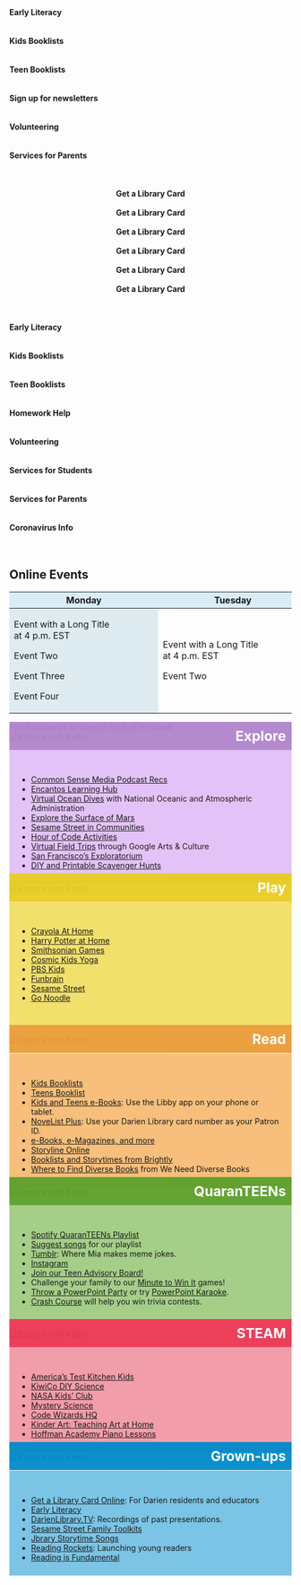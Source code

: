 <div class="row">
<div class="col-md-12">
<div class="row">
<div class="col-xs-6 col-sm-6 col-md-2">
<a style="text-decoration:none; font-weight:bold;" href="https://dar.to/2wtxmld">
<div class="row">
<div class="col-sm-3 text-align:center;">
<i class="fa fa-barcode fa-2x" style="color:#08728c; aria-hidden="true"></i>
</div>
<div class="col-sm-9">
Early Literacy<br />
<br /><br />
</div>
</div>
</a>
</div>
<div class="col-xs-6 col-sm-6 col-md-2">
<a style="text-decoration:none; font-weight:bold;" href="https://dar.to/2JggW2x">
<div class="row">
<div class="col-sm-3">
<i class="fa fa-book fa-2x" style="color:#08728c;" aria-hidden="true"></i>
</div>
<div class="col-sm-9">
Kids Booklists<br />
<br /><br />
</div>
</div>
</a>
</div>
<div class="col-xs-6 col-sm-6 col-md-2">
<a style="text-decoration:none; font-weight:bold;" href="https://dar.to/3e1FWIC">
<div class="row">
<div class="col-sm-3">
<i class="fa fa-calendar fa-2x" style="color:#08728c;" aria-hidden="true"></i>
</div>
<div class="col-sm-9">
Teen Booklists<br />
<br /><br />
</div>
</div>
</a>
</div>
<div class="col-xs-6 col-sm-6 col-md-2">
<a style="text-decoration:none; font-weight:bold;" href="https://dar.to/2XdwFHv">
<div class="row">
<div class="col-sm-3">
<i class="fa fa-envelope fa-2x" style="color:#08728c;" aria-hidden="true"></i>
</div>
<div class="col-sm-9">
Sign up for newsletters<br />
<br /><br />
</div>
</div>
</a>
</div>
<div class="col-xs-6 col-sm-6 col-md-2">
<a style="text-decoration:none; font-weight:bold;" href="https://dar.to/2ULX7Wa">
<div class="row">
<div class="col-sm-3">
<i class="fa fa-dollar fa-2x" style="color:#08728c;" aria-hidden="true"></i>
</div>
<div class="col-sm-9">
Volunteering<br />
<br /><br />
</div>
</div>
</a>
</div>
<div class="col-xs-6 col-sm-6 col-md-2">
<a style="text-decoration:none; font-weight:bold;" href="https://dar.to/2UKo0Ld">
<div class="row">
<div class="col-sm-3">
<i class="fa fa-group fa-2x" style="color:#08728c;" aria-hidden="true"></i>
</div>
<div class="col-sm-9">
Services for Parents<br />
<br /><br />
</div>
</div>
</a>
</div>
</div>	


<div class="row">
<div class="col-md-12">
<div class="row">
<a style="text-decoration:none; font-weight:bold;" href="https://dar.to/2wtxmld">
<div class="col-xs-6 col-sm-6 col-md-2">
<div class="row" style="text-align:center;">
<div class="col-md-12">
<i class="fa fa-envelope fa-2x" style="color:#08728c;" aria-hidden="true"></i><br />
</div>
<div class="col-md-12">
Get a Library Card
</div>
</div>
</a>
</div>
<div class="row">
<a style="text-decoration:none; font-weight:bold;" href="https://dar.to/2wtxmld">
<div class="col-xs-6 col-sm-6 col-md-2">
<div class="row" style="text-align:center;">
<div class="col-md-12">
<i class="fa fa-envelope fa-2x" style="color:#08728c;" aria-hidden="true"></i><br />
</div>
<div class="col-md-12">
Get a Library Card
</div>
</div>
</a>
</div>
<div class="row">
<a style="text-decoration:none; font-weight:bold;" href="https://dar.to/2wtxmld">
<div class="col-xs-6 col-sm-6 col-md-2">
<div class="row" style="text-align:center;">
<div class="col-md-12">
<i class="fa fa-envelope fa-2x" style="color:#08728c;" aria-hidden="true"></i><br />
</div>
<div class="col-md-12">
Get a Library Card
</div>
</div>
</a>
</div>
<div class="row">
<a style="text-decoration:none; font-weight:bold;" href="https://dar.to/2wtxmld">
<div class="col-xs-6 col-sm-6 col-md-2">
<div class="row" style="text-align:center;">
<div class="col-md-12">
<i class="fa fa-envelope fa-2x" style="color:#08728c;" aria-hidden="true"></i><br />
</div>
<div class="col-md-12">
Get a Library Card
</div>
</div>
</a>
</div>
<div class="row">
<a style="text-decoration:none; font-weight:bold;" href="https://dar.to/2wtxmld">
<div class="col-xs-6 col-sm-6 col-md-2">
<div class="row" style="text-align:center;">
<div class="col-md-12">
<i class="fa fa-envelope fa-2x" style="color:#08728c;" aria-hidden="true"></i><br />
</div>
<div class="col-md-12">
Get a Library Card
</div>
</div>
</a>
</div>
<div class="row">
<a style="text-decoration:none; font-weight:bold;" href="https://dar.to/2wtxmld">
<div class="col-xs-6 col-sm-6 col-md-2">
<div class="row" style="text-align:center;">
<div class="col-md-12">
<i class="fa fa-envelope fa-2x" style="color:#08728c;" aria-hidden="true"></i><br />
</div>
<div class="col-md-12">
Get a Library Card
</div>
</div>
</a>
</div>
</div>
</div>	

<br />
<br />
<br />

<div class="row">
<div class="col-md-2">
<div class="row">
<div class="col-xs-6 col-sm-6 col-md-12">
<a style="text-decoration:none; font-weight:bold;" href="https://dar.to/2wtxmld">
<div class="row">
<div class="col-sm-3 text-align:center;">
<i class="fa fa-barcode fa-2x" style="color:#08728c; aria-hidden="true"></i>
</div>
<div class="col-sm-9">
Early Literacy<br />
<br /><br />
</div>
</div>
</a>
</div>
<div class="col-xs-6 col-sm-6 col-md-12">
<a style="text-decoration:none; font-weight:bold;" href="https://dar.to/2JggW2x">
<div class="row">
<div class="col-sm-3">
<i class="fa fa-book fa-2x" style="color:#08728c;" aria-hidden="true"></i>
</div>
<div class="col-sm-9">
Kids Booklists<br />
<br /><br />
</div>
</div>
</a>
</div>
<div class="col-xs-6 col-sm-6 col-md-12">
<a style="text-decoration:none; font-weight:bold;" href="https://dar.to/3e1FWIC">
<div class="row">
<div class="col-sm-3">
<i class="fa fa-calendar fa-2x" style="color:#08728c;" aria-hidden="true"></i>
</div>
<div class="col-sm-9">
Teen Booklists<br />
<br /><br />
</div>
</div>
</a>
</div>
<div class="col-xs-6 col-sm-6 col-md-12">
<a style="text-decoration:none; font-weight:bold;" href="https://dar.to/2XdwFHv">
<div class="row">
<div class="col-sm-3">
<i class="fa fa-envelope fa-2x" style="color:#08728c;" aria-hidden="true"></i>
</div>
<div class="col-sm-9">
Homework Help<br />
<br /><br />
</div>
</div>
</a>
</div>
<div class="col-xs-6 col-sm-6 col-md-12">
<a style="text-decoration:none; font-weight:bold;" href="https://dar.to/2ULX7Wa">
<div class="row">
<div class="col-sm-3">
<i class="fa fa-dollar fa-2x" style="color:#08728c;" aria-hidden="true"></i>
</div>
<div class="col-sm-9">
Volunteering<br />
<br /><br />
</div>
</div>
</a>
</div>
<div class="col-xs-6 col-sm-6 col-md-12">
<a style="text-decoration:none; font-weight:bold;" href="https://dar.to/2V2aem2">
<div class="row">
<div class="col-sm-3">
<i class="fa fa-check fa-2x" style="color:#08728c;" aria-hidden="true"></i>
</div>
<div class="col-sm-9">
Services for Students<br />
<br /><br />
</div>
</div>
</a>
</div>
<div class="col-xs-6 col-sm-6 col-md-12">
<a style="text-decoration:none; font-weight:bold;" href="https://dar.to/2UKo0Ld">
<div class="row">
<div class="col-sm-3">
<i class="fa fa-group fa-2x" style="color:#08728c;" aria-hidden="true"></i>
</div>
<div class="col-sm-9">
Services for Parents<br />
<br /><br />
</div>
</div>
</a>
</div>
<div class="col-xs-6 col-sm-6 col-md-12">
<a style="text-decoration:none; font-weight:bold;" href="https://dar.to/2V8K9Sa">
<div class="row">
<div class="col-sm-3">
<i class="fa fa-certificate fa-2x" style="color:#08728c;" aria-hidden="true"></i>
</div>
<div class="col-sm-9">
Coronavirus Info<br />
<br /><br />
</div>
</div>
</a>
</div>
</div>	

</div>
<div class="col-md-10">
<div class="table-responsive text-nowrap">
<h2>Online Events</h2>
<table class="table">
<thead style="background-color:#d9edf7;">
<tr>
<th scope="col">Monday</th>
<th scope="col">Tuesday</th>
<th scope="col">Wednesday</th>
<th scope="col">Thursday</th>
<th scope="col">Friday</th>
<th scope="col">Saturday</th>
<th scope="col">Sunday</th>
</tr>
</thead>
<tbody>
<tr>
<td style="background-color:#deecf2; word-wrap: break-word; white-space:normal; min-width: 250px;">

Event with a Long Title<br />
at 4 p.m. EST

Event Two

Event Three

Event Four

</td>
<td style="word-wrap: break-word; white-space:normal; min-width: 250px;">

Event with a Long Title<br />
at 4 p.m. EST

Event Two

</td>
<td style="background-color:#deecf2; word-wrap: break-word; white-space:normal; min-width: 250px;">

Event with a Long Title<br />
at 4 p.m. EST

Event Two

</td>
<td style="word-wrap: break-word; white-space:normal; min-width: 250px;">

Event with a Long Title<br />
at 4 p.m. EST

Event Two

</td>
<td style="background-color:#deecf2; word-wrap: break-word; white-space:normal; min-width: 250px;">

Event with a Long Title<br />
at 4 p.m. EST

Event Two

</td>
<td style="word-wrap: break-word; white-space:normal; min-width: 250px;">

Event with a Long Title<br />
at 4 p.m. EST

Event Two

</td>
<td style="background-color:#deecf2; word-wrap: break-word; white-space:normal; min-width: 250px;">

Event with a Long Title<br />
at 4 p.m. EST

Event Two

</td>
</tr>
</tbody>
</table>
<em>Scroll sideways to view all days of the week.</em>

</div>

</div>
</div>

<div class="container"> <!-- Adds spacing on the sides on mobile. Do I like this? -->
<div class="row">
<div class="col-md-12">
<div class="row">
<div class="col-md-6">
<div class="row">
<div class="xs-col-4 col-md-7 col-md-offset-5">
<img class="center-block" style="position:relative;z-index:9; max-width: 50%;" src="/uploads/departments/youth/Blog/kaitlin_explore2.png" alt="Explore with Kaitlin" />
<h2 style="font-size:1.75em !important; color:#fff; background-color:#B183CC;opacity: 0.95;margin-top:-35px;padding:10px 10px;z-index:10;position:relative; text-align: right;">Explore</h2>
</div>
</div>
<div class="row" style="margin-top:-20px !important;">
<div class="col-md-12" style="background-color:#e3c3f7; margin-top:-10px !important; padding:30px 15px 10px 15px;">

* [Common Sense Media Podcast Recs](https://dar.to/2xPL3vp "Common Sense Media Podcast Recs")
* [Encantos Learning Hub](https://dar.to/3cC90Fh "Encantos Learning Hub")
* [Virtual Ocean Dives](https://dar.to/2Y13Ezh "Virtual Ocean Dives") with National Oceanic and Atmospheric Administration
* [Explore the Surface of Mars](https://dar.to/2zoeOE7 "Explore the Surface of Mars")
* [Sesame Street in Communities](https://dar.to/2S14lVo "Sesame Street in Communities")
* [Hour of Code Activities](https://dar.to/2zkFWUl "Hour of Code Activities")
* [Virtual Field Trips](https://dar.to/3aaV8B1 "Virtual Field Trips") through Google Arts & Culture
* [San Francisco’s Exploratorium](https://dar.to/3eKPqbA "San Francisco’s Exploratorium")
* [DIY and Printable Scavenger Hunts](https://dar.to/2VTl2mQ "DIY and Printable Scavenger Hunts")

</div>
</div>
</div>
<div class="col-md-6">
<div class="row">
<div class="xs-col-4 col-md-7 col-md-offset-5">
<img class="center-block" style="position:relative;z-index:9; max-width: 50%;" src="/uploads/departments/youth/Blog/kaitlin_explore2.png" alt="Explore with Kaitlin" />
<h2 style="font-size:1.75em !important; color:#fff; background-color:#E7CD21;opacity: 0.95;margin-top:-35px;padding:10px 10px;z-index:10;position:relative; text-align: right;">Play</h2>
</div>
</div>
<div class="row" style="margin-top:-20px !important;">
<div class="col-md-12" style="background-color:#f2e06d; margin-top:-10px !important; padding:30px 15px 10px 15px;">

* [Crayola At Home](https://dar.to/2VQL5uR "Crayola At Home")
* [Harry Potter at Home](https://dar.to/2JN0erz "Harry Potter at Home")
* [Smithsonian Games](https://dar.to/2VqZIpN "Smithsonian Games")
* [Cosmic Kids Yoga](https://dar.to/2Vv6GtY "Cosmic Kids Yoga")
* [PBS Kids](https://dar.to/2VOXUWz "PBS Kids")
* [Funbrain](https://dar.to/2VMRojj "Funbrain")
* [Sesame Street](https://dar.to/3cJ14Sv "Sesame Street")
* [Go Noodle](https://dar.to/3aRreBS "Go Noodle")
<br />

</div>
</div>
</div>
</div>
</div>
</div>
</div>
<br />

<div class="container"> <!-- Adds spacing on the sides on mobile. Do I like this? -->
<div class="row">
<div class="col-md-12">
<div class="row">
<div class="col-md-6">
<div class="row">
<div class="xs-col-4 col-md-7 col-md-offset-5">
<img class="center-block" style="position:relative;z-index:9; max-width: 50%;" src="/uploads/departments/youth/Blog/kaitlin_explore2.png" alt="Explore with Kaitlin" />
<h2 style="font-size:1.75em !important; color:#fff; background-color:#EB9C36;opacity: 0.95;margin-top:-35px;padding:10px 10px;z-index:10;position:relative; text-align: right;">Read</h2>
</div>
</div>
<div class="row" style="margin-top:-20px !important;">
<div class="col-md-12" style="background-color:#f7bf7b; margin-top:-10px !important; padding:30px 15px 10px 15px;">

* [Kids Booklists](https://dar.to/2r8ZWSa "Kids Booklists")
* [Teens Booklist](https://dar.to/2OG5IXY "Teens Booklist")
* [Kids and Teens e-Books](https://dar.to/3augAAn "Kids and Teens e-Books"): Use the Libby app on your phone or tablet.
* [NoveList Plus](https://dar.to/3cFHPcy "NoveList Plus"): Use your Darien Library card number as your Patron ID.
* [e-Books, e-Magazines, and more](https://dar.to/2Ksv3lC "e-Books")
* [Storyline Online](https://dar.to/2W3Xrlj "Storyline Online")
* [Booklists and Storytimes from Brightly](https://dar.to/3eKbinN "Booklists and Storytimes from Brightly")
* [Where to Find Diverse Books](https://dar.to/3eI4Hdg "Where to Find Diverse Books") from We Need Diverse Books


</div>
</div>
</div>
<div class="col-md-6">
<div class="row">
<div class="xs-col-4 col-md-7 col-md-offset-5">
<img class="center-block" style="position:relative;z-index:9; max-width: 50%;" src="/uploads/departments/youth/Blog/kaitlin_explore2.png" alt="Explore with Kaitlin" />
<h2 style="font-size:1.75em !important; color:#fff; background-color:#5ca02b;opacity: 0.95;margin-top:-35px;padding:10px 10px;z-index:10;position:relative; text-align: right;">QuaranTEENs</h2>
</div>
</div>
<div class="row" style="margin-top:-20px !important;">
<div class="col-md-12" style="background-color:#a5ce88; margin-top:-10px !important; padding:30px 15px 10px 15px;">

* [Spotify QuaranTEENs Playlist](https://dar.to/33FAqa6 "Spotify QuaranTEENs Playlist")
* [Suggest songs](https://dar.to/33GwRQM "Suggest songs") for our playlist
* [Tumblr](https://dar.to/2lr3WbG "Tumblr"): Where Mia makes meme jokes.
* [Instagram](https://dar.to/2lr3pGT "Instagram")
* [Join our Teen Advisory Board!](https://dar.to/2VvgTGE "Join our Teen Advisory Board!")
* Challenge your family to our [Minute to Win It](https://dar.to/39DXbg5 "Minute to Win It") games!
* [Throw a PowerPoint Party](https://dar.to/3bFd9HV "throw a PowerPoint Party") or try [PowerPoint Karaoke](https://dar.to/39X3eMU "PowerPoint Karaoke").
* [Crash Course](https://dar.to/3bJqT4B "Crash Course") will help you win trivia contests.

</div>
</div>
</div>
</div>
</div>
</div>
</div>
<br />


<div class="container"> <!-- Adds spacing on the sides on mobile. Do I like this? -->
<div class="row">
<div class="col-md-12">
<div class="row">
<div class="col-md-6">
<div class="row">
<div class="xs-col-4 col-md-7 col-md-offset-5">
<img class="center-block" style="position:relative;z-index:9; max-width: 50%;" src="/uploads/departments/youth/Blog/kaitlin_explore2.png" alt="Explore with Kaitlin" />
<h2 style="font-size:1.75em !important; color:#fff; background-color:#EB3552;opacity: 0.95;margin-top:-35px;padding:10px 10px;z-index:10;position:relative; text-align: right;">STEAM</h2>
</div>
</div>
<div class="row" style="margin-top:-20px !important;">
<div class="col-md-12" style="background-color:#F29DAA; margin-top:-10px !important; padding:30px 15px 10px 15px;">

* [America’s Test Kitchen Kids](https://dar.to/39LMU1e "America’s Test Kitchen Kids")
* [KiwiCo DIY Science](https://dar.to/2VuVxJS "KiwiCo DIY Science")
* [NASA Kids’ Club](https://dar.to/2wrd0cq "NASA Kids’ Club")
* [Mystery Science](https://dar.to/34Vmrxi "Mystery Science")
* [Code Wizards HQ](https://dar.to/34VWvBO "Code Wizards HQ")
* [Kinder Art: Teaching Art at Home](https://dar.to/2KnAkLm "Kinder Art: Teaching Art at Home")
* [Hoffman Academy Piano Lessons](https://dar.to/354fDha "Hoffman Academy Piano Lessons")



</div>
</div>
</div>
<div class="col-md-6">
<div class="row">
<div class="xs-col-4 col-md-7 col-md-offset-5">
<img class="center-block" style="position:relative;z-index:9; max-width: 50%;" src="/uploads/departments/youth/Blog/kaitlin_explore2.png" alt="Explore with Kaitlin" />
<h2 style="font-size:1.75em !important; color:#fff; background-color:#008BCA;opacity: 0.95;margin-top:-35px;padding:10px 10px;z-index:10;position:relative; text-align: right;">Grown-ups</h2>
</div>
</div>
<div class="row" style="margin-top:-20px !important;">
<div class="col-md-12" style="background-color:#7bc4e5; margin-top:-10px !important; padding:30px 15px 10px 15px;">

* [Get a Library Card Online](https://dar.to/3dllSku "Get a Library Card"): For Darien residents and educators
* [Early Literacy](https://dar.to/2OiqSMm "Early Literacy")
* [DarienLibrary.TV](https://dar.to/2VrrJ0q "DarienLibrary.TV"): Recordings of past presentations.
* [Sesame Street Family Toolkits](https://dar.to/2KsBdCg "Sesame Street Family Toolkits")
* [Jbrary Storytime Songs](https://dar.to/34VkGAi "Jbrary Storytime Songs")
* [Reading Rockets](https://dar.to/3bwu53I "eading Rockets"): Launching young readers
* [Reading is Fundamental](https://dar.to/2yypwHC "Reading is Fundamental")

</div>
</div>
</div>
</div>
</div>
</div>
</div>